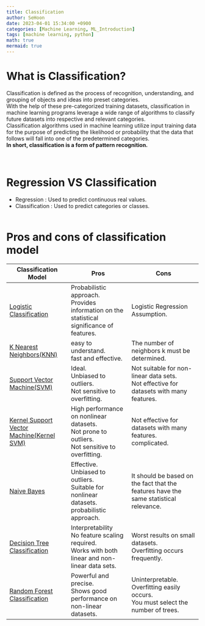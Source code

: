 ```yaml
---
title: Classification
author: SeHoon
date: 2023-04-01 15:34:00 +0900
categories: [Machine Learning, ML_Introduction]
tags: [machine learning, python]
math: true
mermaid: true
---
```


# What is Classification?<br>
Classification is defined as the process of recognition, understanding, and grouping of objects and ideas into preset categories.<br>
With the help of these pre-categorized training datasets, classification in machine learning programs leverage a wide range of algorithms to classify future datasets into respective and relevant categories.<br>
Classification algorithms used in machine learning utilize input training data for the purpose of predicting the likelihood or probability that the data that follows will fall into one of the predetermined categories.<br>
**In short, classification is a form of pattern recognition.**<Br>
<br><br>

# Regression VS Classification

+ Regression : Used to predict continuous real values.
+ Classification : Used to predict categories or classes.
<br><br>

# Pros and cons of classification model

| Classification Model | Pros | Cons |
| -------------------- | ---- | ---- |
| [Logistic Classification](https://csh970605.github.io/posts/Logistic_Classification/)  | Probabilistic approach.<br>Provides information on the statistical significance of features. | Logistic Regression Assumption.|
| [K Nearest Neighbors(KNN)](https://csh970605.github.io/posts/KNN/) | easy to understand.<br> fast and effective. | The number of neighbors k must be determined. |
| [Support Vector Machine(SVM)](https://csh970605.github.io/posts/SVM/) | Ideal.<br> Unbiased to outliers.<br> Not sensitive to overfitting. | Not suitable for non-linear data sets.<br> Not effective for datasets with many features. |
| [Kernel Support Vector Machine(Kernel SVM)](https://csh970605.github.io/posts/Kernel_SVM/) | High performance on nonlinear datasets.<br> Not prone to outliers.<br> Not sensitive to overfitting. | Not effective for datasets with many features.<br> complicated.|
| [Naive Bayes](https://csh970605.github.io/posts/Naive_Bayes/) |Effective. <br>Unbiased to outliers.<br>Suitable for nonlinear datasets.<br>probabilistic approach. | It should be based on the fact that the features have the same statistical relevance. |
| [Decision Tree Classification](https://csh970605.github.io/posts/Decision_Tree_Classification/) | Interpretability<br>No feature scaling required.<br>Works with both linear and non-linear data sets. | Worst results on small datasets.<br> Overfitting occurs frequently. |
| [Random Forest Classification](https://csh970605.github.io/posts/Random_Forest_Classification/) |Powerful and precise.<br> Shows good performance on non-linear datasets.| Uninterpretable.<br>Overfitting easily occurs.<br> You must select the number of trees.|

<br>
